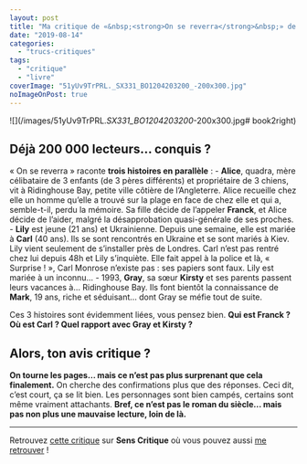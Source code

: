 ```yaml
---
layout: post
title: "Ma critique de «&nbsp;<strong>On se reverra</strong>&nbsp;» de <em>Lisa Jewel</em>"
date: "2019-08-14"
categories: 
  - "trucs-critiques"
tags: 
  - "critique"
  - "livre"
coverImage: "51yUv9TrPRL._SX331_BO1204203200_-200x300.jpg"
noImageOnPost: true
---
```


![](/images/51yUv9TrPRL._SX331_BO1204203200_-200x300.jpg# book2right)
## Déjà 200 000 lecteurs… conquis ?

« On se reverra » raconte **trois histoires en parallèle** : - **Alice**, quadra, mère célibataire de 3 enfants (de 3 pères différents) et propriétaire de 3 chiens, vit à Ridinghouse Bay, petite ville côtière de l’Angleterre. Alice recueille chez elle un homme qu’elle a trouvé sur la plage en face de chez elle et qui a, semble-t-il, perdu la mémoire. Sa fille décide de l’appeler **Franck**, et Alice décide de l’aider, malgré la désapprobation quasi-générale de ses proches. - **Lily** est jeune (21 ans) et Ukrainienne. Depuis une semaine, elle est mariée à **Carl** (40 ans). Ils se sont rencontrés en Ukraine et se sont mariés à Kiev. Lily vient seulement de s’installer près de Londres. Carl n’est pas rentré chez lui depuis 48h et Lily s’inquiète. Elle fait appel à la police et là, « Surprise ! », Carl Monrose n’existe pas : ses papiers sont faux. Lily est mariée à un inconnu… - 1993, **Gray**, sa sœur **Kirsty** et ses parents passent leurs vacances à… Ridinghouse Bay. Ils font bientôt la connaissance de **Mark**, 19 ans, riche et séduisant… dont Gray se méfie tout de suite.

Ces 3 histoires sont évidemment liées, vous pensez bien. **Qui est Franck ? Où est Carl ? Quel rapport avec Gray et Kirsty ?**

## Alors, ton avis critique ?

**On tourne les pages… mais ce n’est pas plus surprenant que cela finalement.** On cherche des confirmations plus que des réponses. Ceci dit, c’est court, ça se lit bien. Les personnages sont bien campés, certains sont même vraiment attachants. **Bref, ce n’est pas le roman du siècle… mais pas non plus une mauvaise lecture, loin de là.**

* * *

Retrouvez [cette critique]( https://www.senscritique.com/livre/On_se_reverra/critique/200310144) sur **Sens Critique** où vous pouvez aussi [me retrouver](http://www.senscritique.com/Arnaud_Malon) !
